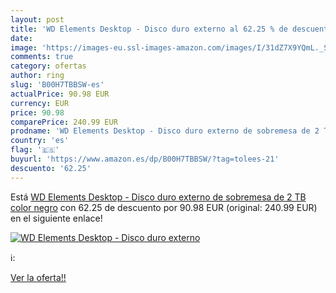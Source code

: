 ```yaml
---
layout: post
title: 'WD Elements Desktop - Disco duro externo al 62.25 % de descuento'
date: 
image: 'https://images-eu.ssl-images-amazon.com/images/I/31dZ7X9YQmL._SL200_.jpg'
comments: true
category: ofertas
author: ring
slug: 'B00H7TBBSW-es'
actualPrice: 90.98 EUR
currency: EUR
price: 90.98
comparePrice: 240.99 EUR
prodname: 'WD Elements Desktop - Disco duro externo de sobremesa de 2 TB  color negro'
country: 'es'
flag: '🇪🇸'
buyurl: 'https://www.amazon.es/dp/B00H7TBBSW/?tag=tolees-21'
descuento: '62.25'
---
```


Está [WD Elements Desktop - Disco duro externo de sobremesa de 2 TB  color negro](https://www.amazon.es/dp/B00H7TBBSW/?tag=tolees-21) con 62.25 de descuento por 90.98 EUR (original: 240.99 EUR) en el siguiente enlace!

[![WD Elements Desktop - Disco duro externo](https://images-eu.ssl-images-amazon.com/images/I/31dZ7X9YQmL._SL200_.jpg)](https://www.amazon.es/dp/B00H7TBBSW/?tag=tolees-21)

ℹ️:


[Ver la oferta!!](https://www.amazon.es/dp/B00H7TBBSW/?tag=tolees-21)
